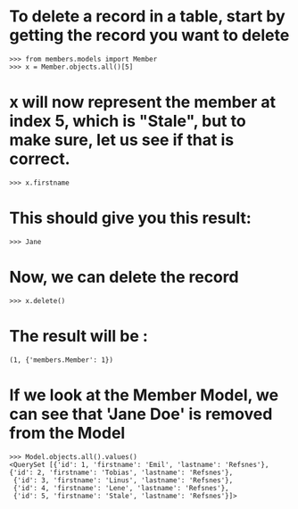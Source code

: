 # To delete a record in a table, start by getting the record you want to delete
    >>> from members.models import Member
    >>> x = Member.objects.all()[5]
# x will now represent the member at index 5, which is "Stale", but to make sure, let us see if that is correct.
    >>> x.firstname
# This should give you this result:
    >>> Jane
# Now, we can delete the record
    >>> x.delete()
# The result will be :
    (1, {'members.Member': 1})
# If we look at the Member Model, we can see that 'Jane Doe' is removed from the Model
    >>> Model.objects.all().values()
    <QuerySet [{'id': 1, 'firstname': 'Emil', 'lastname': 'Refsnes'}, 
    {'id': 2, 'firstname': 'Tobias', 'lastname': 'Refsnes'},
     {'id': 3, 'firstname': 'Linus', 'lastname': 'Refsnes'}, 
     {'id': 4, 'firstname': 'Lene', 'lastname': 'Refsnes'}, 
     {'id': 5, 'firstname': 'Stale', 'lastname': 'Refsnes'}]>
